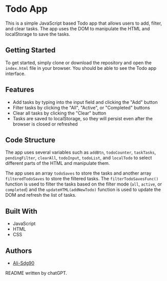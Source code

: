 <h1>Todo App</h1>
<p>This is a simple JavaScript based Todo app that allows users to add, filter, and clear tasks. The app uses the DOM to manipulate the HTML and localStorage to save the tasks.</p>
<h2>Getting Started</h2>
<p>To get started, simply clone or download the repository and open the <code>index.html</code> file in your browser. You should be able to see the Todo app interface.</p>
<h2>Features</h2>
<ul><li>Add tasks by typing into the input field and clicking the "Add" button</li><li>Filter tasks by clicking the "All", "Active", or "Completed" buttons</li><li>Clear all tasks by clicking the "Clear" button</li><li>Tasks are saved to localStorage, so they will persist even after the browser is closed or refreshed</li></ul>
<h2>Code Structure</h2>
<p>The app uses several variables such as <code>addBtn</code>, <code>todoCounter</code>, <code>taskTasks</code>, <code>pendingFilter</code>, <code>clearAll</code>, <code>todoInput</code>, <code>todoList</code>, and <code>localTodo</code> to select different parts of the HTML and manipulate them.</p>
<p>The app uses an array <code>todoSaves</code> to store the tasks and another array <code>filteredTodoSaves</code> to store the filtered tasks. The <code>filterTodoSavesFunc()</code> function is used to filter the tasks based on the filter mode (<code>all</code>, <code>active</code>, or <code>completed</code>) and the <code>updateHTML(addNewTodo)</code> function is used to update the DOM and refresh the list of tasks.</p>
<h2>Built With</h2>
<ul><li>JavaScript</li><li>HTML</li><li>CSS</li></ul>
<h2>Authors</h2>
<ul><li><a href="https://github.com/Ali-Sdg90" target="_new">Ali-Sdg90</a></li></ul>
<p>README written by chatGPT.</p>
